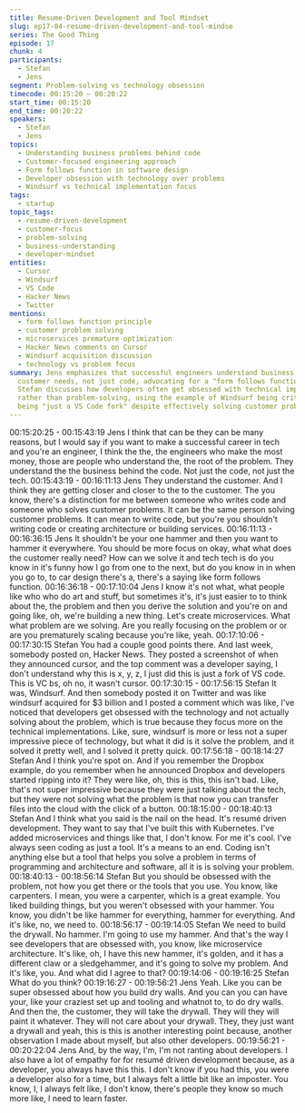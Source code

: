 ```yaml
---
title: Resume-Driven Development and Tool Mindset
slug: ep17-04-resume-driven-development-and-tool-mindse
series: The Good Thing
episode: 17
chunk: 4
participants:
  - Stefan
  - Jens
segment: Problem-solving vs technology obsession
timecode: 00:15:20 – 00:20:22
start_time: 00:15:20
end_time: 00:20:22
speakers:
  - Stefan
  - Jens
topics:
  - Understanding business problems behind code
  - Customer-focused engineering approach
  - Form follows function in software design
  - Developer obsession with technology over problems
  - Windsurf vs technical implementation focus
tags:
  - startup
topic_tags:
  - resume-driven-development
  - customer-focus
  - problem-solving
  - business-understanding
  - developer-mindset
entities:
  - Cursor
  - Windsurf
  - VS Code
  - Hacker News
  - Twitter
mentions:
  - form follows function principle
  - customer problem solving
  - microservices premature optimization
  - Hacker News comments on Cursor
  - Windsurf acquisition discussion
  - technology vs problem focus
summary: Jens emphasizes that successful engineers understand business problems and
  customer needs, not just code, advocating for a "form follows function" approach.
  Stefan discusses how developers often get obsessed with technical implementations
  rather than problem-solving, using the example of Windsurf being criticized for
  being "just a VS Code fork" despite effectively solving customer problems.
---
```


00:15:20:25 - 00:15:43:19
Jens
I think that can be they can be many reasons, but I would say if you want to make a successful
career in tech and you're an engineer, I think the the, the engineers who make the most money,
those are people who understand the, the root of the problem. They understand the the
business behind the code. Not just the code, not just the tech.
00:15:43:19 - 00:16:11:13
Jens
They understand the customer. And I think they are getting closer and closer to the to the
customer. The you know, there's a distinction for me between someone who writes code and
someone who solves customer problems. It can be the same person solving customer
problems. It can mean to write code, but you're you shouldn't writing code or creating
architecture or building services.
00:16:11:13 - 00:16:36:15
Jens
It shouldn't be your one hammer and then you want to hammer it everywhere. You should be
more focus on okay, what what does the customer really need? How can we solve it and tech
tech is do you know in it's funny how I go from one to the next, but do you know in in when you
go to, to car design there's a, there's a saying like form follows function.
00:16:36:18 - 00:17:10:04
Jens
I know it's not what, what people like who who do art and stuff, but sometimes it's, it's just easier
to to think about the, the problem and then you derive the solution and you're on and going like,
oh, we're building a new thing. Let's create microservices. What what problem are we solving.
Are you really focusing on the problem or or are you prematurely scaling because you're like,
yeah.
00:17:10:06 - 00:17:30:15
Stefan
You had a couple good points there. And last week, somebody posted on, Hacker News. They
posted a screenshot of when they announced cursor, and the top comment was a developer
saying, I don't understand why this is x, y, z, I just did this is just a fork of VS code. This is VC
bs, oh no, it wasn't cursor.
00:17:30:15 - 00:17:56:15
Stefan
It was, Windsurf. And then somebody posted it on Twitter and was like windsurf acquired for $3
billion and I posted a comment which was like, I've noticed that developers get obsessed with
the technology and not actually solving about the problem, which is true because they focus
more on the technical implementations. Like, sure, windsurf is more or less not a super
impressive piece of technology, but what it did is it solve the problem, and it solved it pretty well,
and I solved it pretty quick.
00:17:56:18 - 00:18:14:27
Stefan
And I think you're spot on. And if you remember the Dropbox example, do you remember when
he announced Dropbox and developers started ripping into it? They were like, oh, this is this,
this isn't bad. Like, that's not super impressive because they were just talking about the tech,
but they were not solving what the problem is that now you can transfer files into the cloud with
the click of a button.
00:18:15:00 - 00:18:40:13
Stefan
And I think what you said is the nail on the head. It's resumé driven development. They want to
say that I've built this with Kubernetes. I've added microservices and things like that, I don't
know. For me it's cool. I've always seen coding as just a tool. It's a means to an end. Coding
isn't anything else but a tool that helps you solve a problem in terms of programming and
architecture and software, all it is is solving your problem.
00:18:40:13 - 00:18:56:14
Stefan
But you should be obsessed with the problem, not how you get there or the tools that you use.
You know, like carpenters. I mean, you were a carpenter, which is a great example. You liked
building things, but you weren't obsessed with your hammer. You know, you didn't be like
hammer for everything, hammer for everything. And it's like, no, we need to.
00:18:56:17 - 00:19:14:05
Stefan
We need to build the drywall. No hammer. I'm going to use my hammer. And that's the way I see
developers that are obsessed with, you know, like microservice architecture. It's like, oh, I have
this new hammer, it's golden, and it has a different claw or a sledgehammer, and it's going to
solve my problem. And it's like, you. And what did I agree to that?
00:19:14:06 - 00:19:16:25
Stefan
What do you think?
00:19:16:27 - 00:19:56:21
Jens
Yeah. Like you can be super obsessed about how you build dry walls. And you can you can
have your, like your craziest set up and tooling and whatnot to, to do dry walls. And then the, the
customer, they will take the drywall. They will they will paint it whatever. They will not care about
your drywall. They, they just want a drywall and yeah, this is this is another interesting point
because, another observation I made about myself, but also other developers.
00:19:56:21 - 00:20:22:04
Jens
And, by the way, I'm, I'm not ranting about developers. I also have a lot of empathy for for
resumé driven development because, as a developer, you always have this this. I don't know if
you had this, you were a developer also for a time, but I always felt a little bit like an imposter.
You know, I, I always felt like, I don't know, there's people they know so much more like, I need
to learn faster.
